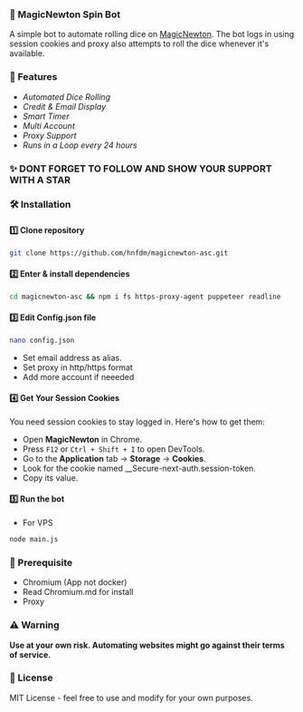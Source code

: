 ### 🎲 MagicNewton Spin Bot

A simple bot to automate rolling dice on [MagicNewton](https://magicnewton.com/portal?referral=1wquyb5g2j948294). The bot logs in using session cookies and proxy also attempts to roll the dice whenever it's available.

### 🚀 Features
- *Automated Dice Rolling* 
- *Credit & Email Display* 
- *Smart Timer* 
- *Multi Account*
- *Proxy Support*
- *Runs in a Loop every 24 hours*

### ✨ DONT FORGET TO FOLLOW AND SHOW YOUR SUPPORT WITH A STAR

### 🛠️ Installation

#### 1️⃣ Clone repository
```sh
git clone https://github.com/hnfdm/magicnewton-asc.git 
```

#### 2️⃣ Enter & install dependencies
```sh
cd magicnewton-asc && npm i fs https-proxy-agent puppeteer readline
```

#### 3️⃣ Edit **Config.json** file

```sh
nano config.json
```

- Set email address as alias.
- Set proxy in http/https format
- Add more account if neeeded

#### 4️⃣ Get Your Session Cookies
You need session cookies to stay logged in. Here's how to get them:

- Open **MagicNewton** in Chrome.
- Press `F12` or `Ctrl + Shift + I` to open DevTools.
- Go to the **Application** tab → **Storage** → **Cookies**.
- Look for the cookie named __Secure-next-auth.session-token.
- Copy its value.

#### 5️⃣ Run the bot
- For VPS
```sh
node main.js
```

### 🛒 Prerequisite
- Chromium (App not docker)
- Read Chromium.md for install
- Proxy

### ⚠️ Warning
**Use at your own risk. Automating websites might go against their terms of service.**

### 📝 License
MIT License - feel free to use and modify for your own purposes.
